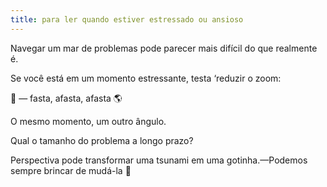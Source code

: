 ```yaml
---
title: para ler quando estiver estressado ou ansioso
---
```


Navegar um mar de problemas pode parecer mais difícil do que realmente é.

Se você está em um momento estressante, testa ‘reduzir o zoom:

🔎 — fasta, afasta, afasta 🌎

O mesmo momento, um outro ângulo.

Qual o tamanho do problema a longo prazo?

Perspectiva pode transformar uma tsunami em uma gotinha.—Podemos sempre brincar de mudá-la 🙂